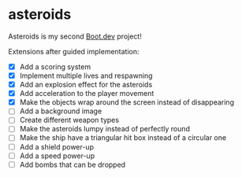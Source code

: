 # asteroids

Asteroids is my second [Boot.dev](https://www.boot.dev) project!

Extensions after guided implementation:
- [x] Add a scoring system
- [x] Implement multiple lives and respawning
- [x] Add an explosion effect for the asteroids
- [x] Add acceleration to the player movement
- [x] Make the objects wrap around the screen instead of disappearing
- [ ] Add a background image
- [ ] Create different weapon types
- [ ] Make the asteroids lumpy instead of perfectly round
- [ ] Make the ship have a triangular hit box instead of a circular one
- [ ] Add a shield power-up
- [ ] Add a speed power-up
- [ ] Add bombs that can be dropped
